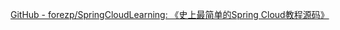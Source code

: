 [GitHub - forezp/SpringCloudLearning: 《史上最简单的Spring Cloud教程源码》](https://github.com/forezp/SpringCloudLearning?utm_source=gold_browser_extension)

